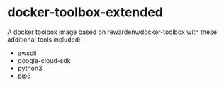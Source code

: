 # docker-toolbox-extended

A docker toolbox image based on rewardenv/docker-toolbox with these additional tools included:
- awscli
- google-cloud-sdk
- python3
- pip3
